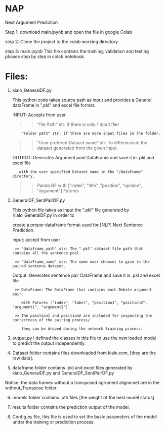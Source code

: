 # NAP
Next Argument Prediction

Step 1: download main.ipynb and open the file in google Colab

step 2: Clone the project to the colab working directory

step 3: main.ipynb
	This file contains the training, validation and testing phases step by step in colab notebook.
	
# Files:
1. kialo_GeneralDF.py
   
   This python code takes source path as input and provides a General dataFrame in ".pkl" and excel file format.
	
	INPUT: Accepts from user
      	
	>> "file Path" str: if there is only 1 input file/
		   
		   "Folder path" str: if there are more input files in the folder.
      	
	>> "User prefered Dataset name" str: To differenciate the dataset generated from the given input.
	
	OUTPUT: Generates Argument pool DataFrame and save it in .pkl and excel file 
		  
		  with the user specified Dataset name in the "/dataframe" directory.
      	
	>> Panda DF with ["index", "title", "position", "opinion", "argument"] Futures

2. GeneralDF_SentPairDF.py
   
   This python file takes as input the ".pkl" file generated by Kialo_GeneralDF.py in order to 
   
   create a proper dataframe format used for [NLP] Next Sentence Prediction.
	
	Input: accept from user
		
		>> "dataframe_path" str: The ".pkl" dataset file path that contains all the sentence pool.
		
		>> "dataFrame_name" str: The name user chooses to give to the paired sentence dataset.
	
	Output: Generates sentence pair DataFrame and save it in .pkl and excel file 
		
		>> DataFrame: The DataFrame that contains each Debate argument pair.
		   
		   with Futures ["index", "label", "position1", "position2", "argument1", "argument2"]
		
		>> The position1 and position2 are included for inspecting the correctness of the pairing process/
		   
		   they can be droped during the network training process.

3. output.py  I defined the classes in this file to use the new loaded model to predict the output independently.

4. Dataset folder contains files downloaded from kialo.com, [they are the raw data].

5. dataframe folder contains .pkl and excel files generated by kialo_GeneralDF.py and GeneralDF_SentPairDF.py

Notice: the data frames without a transposed agrument alignmnet are in the without_Transpose folder.

6. models folder contains .pth files [the weight of the best model status].

7. results folder contains the prediction output of the model. 

8. Config.py file, this file is used to set the basic parameters of the model under the training or prediction process.


	
